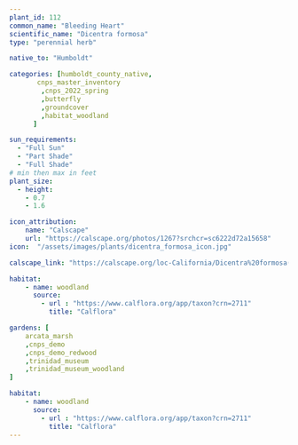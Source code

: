 ```yaml
---
plant_id: 112
common_name: "Bleeding Heart"
scientific_name: "Dicentra formosa"
type: "perennial herb"

native_to: "Humboldt"

categories: [humboldt_county_native,
       cnps_master_inventory
        ,cnps_2022_spring
        ,butterfly
        ,groundcover
        ,habitat_woodland
      ]

sun_requirements:
  - "Full Sun"
  - "Part Shade"
  - "Full Shade"
# min then max in feet
plant_size:
  - height: 
    - 0.7
    - 1.6

icon_attribution: 
    name: "Calscape"
    url: "https://calscape.org/photos/1267?srchcr=sc6222d72a15658"
icon:  "/assets/images/plants/dicentra_formosa_icon.jpg"

calscape_link: "https://calscape.org/loc-California/Dicentra%20formosa(%20)"

habitat: 
    - name: woodland
      source: 
        - url : "https://www.calflora.org/app/taxon?crn=2711"
          title: "Calflora"

gardens: [ 
    arcata_marsh
    ,cnps_demo
    ,cnps_demo_redwood
    ,trinidad_museum
    ,trinidad_museum_woodland
]

habitat: 
    - name: woodland
      source: 
        - url : "https://www.calflora.org/app/taxon?crn=2711"
          title: "Calflora"
---
```

